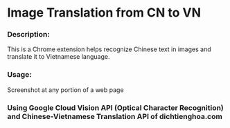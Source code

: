# Image Translation from CN to VN

### Description:
This is a Chrome extension helps recognize Chinese text in images and translate it to Vietnamese language.

### Usage:
Screenshot at any portion of a web page

### Using Google Cloud Vision API (Optical Character Recognition) and Chinese-Vietnamese Translation API of dichtienghoa.com
